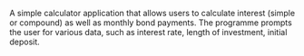 A simple calculator application that allows users to calculate interest (simple or compound) as well as monthly bond payments.
The programme prompts the user for various data, such as interest rate, length of investment, initial deposit.
